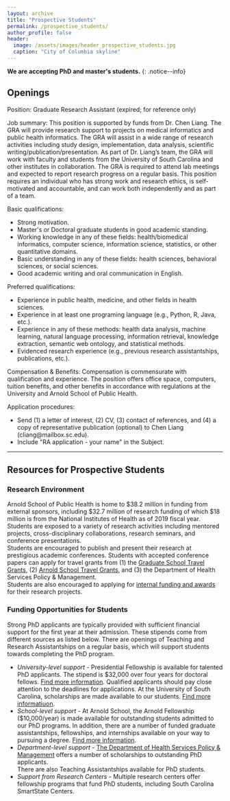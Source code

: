 ```yaml
---
layout: archive
title: "Prospective Students"
permalink: /prospective_students/
author_profile: false
header:
  image: /assets/images/header_prospective_students.jpg
  caption: "City of Columbia skyline"
---
```


**We are accepting PhD and master's students.**
{: .notice--info}

## Openings

Position: Graduate Research Assistant (expired; for reference only)<br/>

Job summary: This position is supported by funds from Dr. Chen Liang. The GRA will provide research support to projects on medical informatics and public health informatics. The GRA will assist in a wide range of research activities including study design, implementation, data analysis, scientific writing/publication/presentation. As part of Dr. Liang’s team, the GRA will work with faculty and students from the University of South Carolina and other institutes in collaboration. The GRA is required to attend lab meetings and expected to report research progress on a regular basis. This position requires an individual who has strong work and research ethics, is self-motivated and accountable, and can work both independently and as part of a team.<br/>

Basic qualifications:
- Strong motivation.
- Master's or Doctoral graduate students in good academic standing. 
- Working knowledge in any of these fields: health/biomedical informatics, computer science, information science, statistics, or other quantitative domains.
- Basic understanding in any of these fields: health sciences, behavioral sciences, or social sciences.
- Good academic writing and oral communication in English.

Preferred qualifications: 
- Experience in public health, medicine, and other fields in health sciences.
- Experience in at least one programing language (e.g., Python, R, Java, etc.).
- Experience in any of these methods: health data analysis, machine learning, natural language processing, information retrieval, knowledge extraction, semantic web ontology, and statistical methods.
- Evidenced research experience (e.g., previous research assistantships, publications, etc.).

Compensation & Benefits: Compensation is commensurate with qualification and experience. The position offers office space, computers, tuition benefits, and other benefits in accordance with regulations at the University and Arnold School of Public Health.

Application procedures:
- Send (1) a letter of interest, (2) CV, (3) contact of references, and (4) a copy of representative publication (optional) to Chen Liang (&#99;&#108;&#105;&#97;&#110;&#103;&#64;&#109;&#97;&#105;&#108;&#98;&#111;&#120;&#46;&#115;&#99;&#46;&#101;&#100;&#117;).
- Include "RA application - your name" in the Subject.

---
## Resources for Prospective Students

### Research Environment<br/>
Arnold School of Public Health is home to $38.2 million in funding from external sponsors, including $32.7 million of research funding of which $18 million is from the National Institutes of Health as of 2019 fiscal year. Students are exposed to a variety of research activities including mentored projects, cross-disciplinary collaborations, research seminars, and conference presentations. <br/>
Students are encouraged to publish and present their research at prestigious academic conferences. Students with accepted conference papers can apply for travel grants from (1) the [Graduate School Travel Grants](https://www.sc.edu/study/colleges_schools/graduate_school/opportunities_support/travel_grants/index.php), (2) [Arnold School Travel Grants](https://www.sc.edu/study/colleges_schools/public_health/internal/current_students/student_travel_funding/index.php), and (3) the Department of Health Services Policy & Management. <br/>
Students are also encouraged to applying for [internal funding and awards](https://sc.edu/about/offices_and_divisions/research/internal_funding_awards/students/) for their research projects. <br/>

### Funding Opportunities for Students<br/>
Strong PhD applicants are typically provided with sufficient financial support for the first year at their admission. These stipends come from different sources as listed below. There are openings of Teaching and Research Assistantships on a regular basis, which will support students towards completing the PhD program. <br/>
- *University-level support -* Presidential Fellowship is available for talented PhD applicants. The stipend is $32,000 over four years for doctoral fellows. [Find more information](https://www.sc.edu/study/colleges_schools/graduate_school/opportunities_support/scholarly_initiatives/presidential-fellowship/index.php). Qualified applicants should pay close attention to the deadlines for applications. At the University of South Carolina, scholarships are made available to our students. [Find more informatiuon](https://sc.edu/about/offices_and_divisions/financial_aid/scholarships/index.php).<br/>
- *School-level support -* At Arnold School, the Arnold Fellowship ($10,000/year) is made available for outstanding students admitted to our PhD programs. In addition, there are a number of funded graduate assistantships, fellowships, and internships available on your way to pursuing a degree. [Find more information](https://www.sc.edu/study/colleges_schools/public_health/apply/graduate_applicants/finanancial_information/index.php).<br/>
- *Department-level support -* [The Department of Health Services Policy & Management](https://www.sc.edu/study/colleges_schools/public_health/study/areas_of_study/health_services_policy_and_management/) offers a number of scholarships to outstanding PhD applicants.<br/> There are also Teaching Assistantships available for PhD students. 
- *Support from Research Centers -* Multiple research centers offer fellowship programs that fund PhD students, including South Carolina SmartState Centers.  